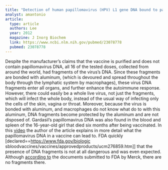 ```yaml
---
title: "Detection of human papillomavirus (HPV) L1 gene DNA bound to particulate aluminum adjuvant in the HPV vaccine Gardasil"
analyst: amantonio
article:
  type: article
  authors: Lee
  year: 2012
  magazine: J Inorg Biochem
  link: https://www.ncbi.nlm.nih.gov/pubmed/23078778
  pubmed: 23078778
---
```


Despite the manufacturer’s claims that the vaccine is purified and does not contain papillomavirus DNA, all 16 of the tested doses, collected from around the world, had fragments of the virus’s DNA.
Since these fragments are bonded with aluminum, (which is devoured and spread throughout the body through the lymphatic system by macrophages), these virus DNA fragments enter all organs, and further enhance the autoimmune response. However, there could easily be a whole live virus, not just the fragments, which will infect the whole body, instead of the usual way of infecting only the cells of the skin, vagina or throat. Moreover, because the virus is bonded with aluminum, and macrophages do not know what do to with this aluminum, DNA fragments become protected by the aluminum and are not disposed of.
Gardasil’s papillomavirus DNA was also found in the blood and spleen of the 16-year-old girl that died six months after being vaccinated.
In this [video](http://www.youtube.com/watch?v=y7hjwXODy_8) the author of the article explains in more detail what the papillomavirus DNA in a vaccine can lead to.
FDA quickly [declared==https://www.fda.gov/biologic sbloodvaccines/vaccines/approvedproducts/ucm276859.htm]] that the presence of DNA fragments is not at all dangerous and was even expected. Although [according to](https://www.fda.gov/ohrms/dockets/ac/06/briefing/2006-4222B1.pdf) the documents submitted to FDA by Merck, there are no fragments there.
